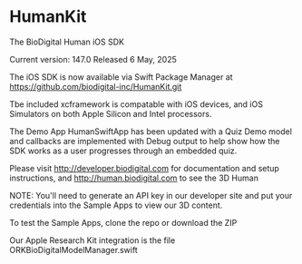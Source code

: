 # HumanKit
The BioDigital Human iOS SDK

Current version: 147.0 Released 6 May, 2025

The iOS SDK is now available via Swift Package Manager at https://github.com/biodigital-inc/HumanKit.git

Tbe included xcframework is compatable with iOS devices, and iOS Simulators on both Apple Silicon and Intel processors.

The Demo App HumanSwiftApp has been updated with a Quiz Demo model and callbacks are implemented with Debug output to help show how the SDK works as a user progresses through an embedded quiz.

Please visit http://developer.biodigital.com for documentation and setup instructions, and http://human.biodigital.com to see the 3D Human

NOTE: You'll need to generate an API key in our developer site and put your credentials into the Sample Apps to view our 3D content.

To test the Sample Apps, clone the repo or download the ZIP

Our Apple Research Kit integration is the file ORKBioDigitalModelManager.swift

